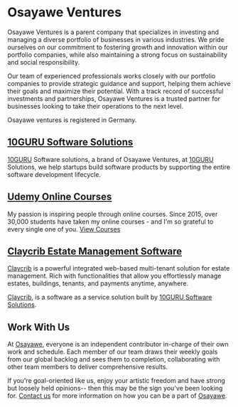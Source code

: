 # Osayawe Ventures


Osayawe Ventures is a parent company that specializes in investing and managing a diverse portfolio of businesses in various industries. We pride ourselves on our commitment to fostering growth and innovation within our portfolio companies, while also maintaining a strong focus on sustainability and social responsibility. 

Our team of experienced professionals works closely with our portfolio companies to provide strategic guidance and support, helping them achieve their goals and maximize their potential. With a track record of successful investments and partnerships, Osayawe Ventures is a trusted partner for businesses looking to take their operations to the next level. 

Osayawe ventures is registered in Germany. 

## [10GURU Software Solutions](https://10guru.com)
[10GURU](https://10guru.com) Software solutions, a brand of Osayawe Ventures, at [10GURU](https://10guru.com) Solutions, we help startups build software products by supporting the entire software development lifecycle.

## [Udemy Online Courses](https://www.udemy.com/user/osayaweterryogbemudia/)
My passion is inspiring people through online courses. Since 2015, over 30,000 students have taken my online courses - and I'm so grateful to every single one of you. [View Courses](https://www.udemy.com/user/osayaweterryogbemudia/)              

## [Claycrib Estate Management Software](https://app.claycrib.com/)
[Claycrib](https://app.claycrib.com/) is a powerful integrated web-based multi-tenant solution for estate management. Rich with functionalities that allow you effortlessly manage estates, buildings, tenants, and payments anytime, anywhere. 

[Claycrib](https://app.claycrib.com/), is a software as a service solution built by [10GURU Software Solutions](https://10guru.com). 

## Work With Us

At [Osayawe](https://www.osayawe.com), everyone is an independent contributor in-charge of their own work and schedule. Each member of our team draws their weekly goals from our global backlog and sees them to completion, collaborating with other team members to deliver comprehensive results.

If you're goal-oriented like us, enjoy your artistic freedom and have strong but loosely held opinions-- then this may be the sign you've been looking for. [Contact us](mailto:terry@osayawe.com) for more information on how you can be a part of [Osayawe](https://www.osayawe.com).
